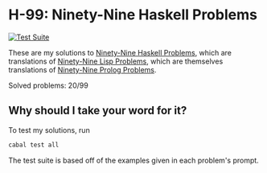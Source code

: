 # H-99: Ninety-Nine Haskell Problems

[![Test Suite](https://github.com/cleap/H-99/actions/workflows/haskell.yml/badge.svg)](https://github.com/cleap/H-99/actions/workflows/haskell.yml)

These are my solutions to [Ninety-Nine Haskell Problems](https://wiki.haskell.org/H-99:_Ninety-Nine_Haskell_Problems),
which are translations of [Ninety-Nine Lisp Problems](https://www.ic.unicamp.br/~meidanis/courses/mc336/2006s2/funcional/L-99_Ninety-Nine_Lisp_Problems.html),
which are themselves translations of [Ninety-Nine Prolog Problems](https://web.archive.org/web/20170324220754/https://sites.google.com/site/prologsite/prolog-problems).

Solved problems: 20/99

## Why should I take your word for it?

To test my solutions, run

```bash
cabal test all
```

The test suite is based off of the examples given in each problem's prompt.
